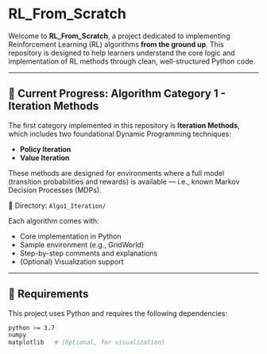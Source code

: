 # RL_From_Scratch

Welcome to **RL_From_Scratch**, a project dedicated to implementing Reinforcement Learning (RL) algorithms **from the ground up**. This repository is designed to help learners understand the core logic and implementation of RL methods through clean, well-structured Python code.

---

## 📌 Current Progress: Algorithm Category 1 - Iteration Methods

The first category implemented in this repository is **Iteration Methods**, which includes two foundational Dynamic Programming techniques:

- **Policy Iteration**
- **Value Iteration**

These methods are designed for environments where a full model (transition probabilities and rewards) is available — i.e., known Markov Decision Processes (MDPs).

📁 Directory: `Algo1_Iteration/`

Each algorithm comes with:
- Core implementation in Python
- Sample environment (e.g., GridWorld)
- Step-by-step comments and explanations
- (Optional) Visualization support

---

## 🔧 Requirements

This project uses Python and requires the following dependencies:

```bash
python >= 3.7
numpy
matplotlib   # (Optional, for visualization)

